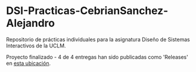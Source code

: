 # DSI-Practicas-CebrianSanchez-Alejandro
Repositorio de prácticas individuales para la asignatura Diseño de Sistemas Interactivos de la UCLM.

Proyecto finalizado - 4 de 4 entregas han sido publicadas como 'Releases' en [esta ubicación](https://github.com/alexcesan/DSI-Practicas-CebrianSanchez-Alejandro/releases).
